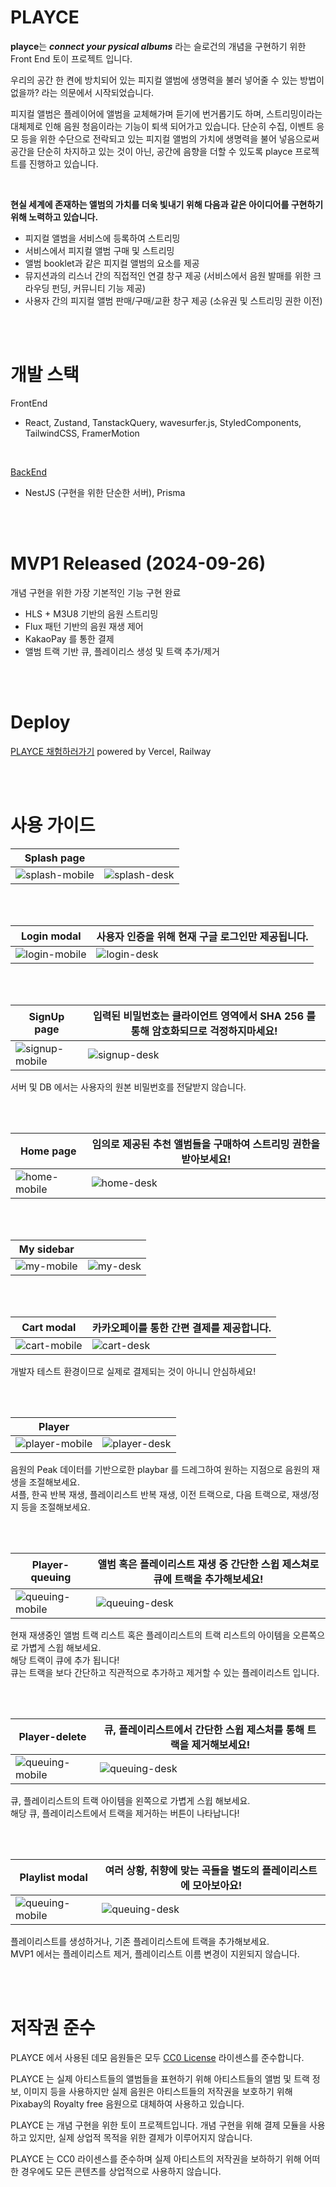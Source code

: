 # PLAYCE

**playce**는 **_connect your pysical albums_** 라는 슬로건의 개념을 구현하기 위한
Front End 토이 프로젝트 입니다. <br/>

우리의 공간 한 켠에 방치되어 있는 피지컬 앨범에 생명력을 불러 넣어줄 수 있는 방법이 없을까? 라는 의문에서 시작되었습니다. <br/>

피지컬 앨범은 플레이어에 앨범을 교체해가며 듣기에 번거롭기도 하며, 스트리밍이라는 대체제로 인해 음원 청음이라는 기능이 퇴색 되어가고 있습니다. 단순히 수집, 이벤트 응모 등을 위한 수단으로 전락되고 있는 피지컬 앨범의 가치에 생명력을 불어 넣음으로써 공간을 단순히 차지하고 있는 것이 아닌, 공간에 음향을 더할 수 있도록 playce 프로젝트를 진행하고 있습니다.

<br/>

**현실 세계에 존재하는 앨범의 가치를 더욱 빛내기 위해 다음과 같은 아이디어를 구현하기 위해 노력하고 있습니다.**

- 피지컬 앨범을 서비스에 등록하여 스트리밍
- 서비스에서 피지컬 앨범 구매 및 스트리밍
- 앨범 booklet과 같은 피지컬 앨범의 요소를 제공
- 뮤지션과의 리스너 간의 직접적인 연결 창구 제공 (서비스에서 음원 발매를 위한 크라우딩 펀딩, 커뮤니티 기능 제공)
- 사용자 간의 피지컬 앨범 판매/구매/교환 창구 제공 (소유권 및 스트리밍 권한 이전)

<br/>
<br/>

# 개발 스택

FrontEnd

- React, Zustand, TanstackQuery, wavesurfer.js, StyledComponents, TailwindCSS, FramerMotion

<br/>

[BackEnd](https://github.com/OhWonJu/playce-backend)

- NestJS (구현을 위한 단순한 서버), Prisma

<br/>
<br/>

# MVP1 Released (2024-09-26)

개념 구현을 위한 가장 기본적인 기능 구현 완료

- HLS + M3U8 기반의 음원 스트리밍
- Flux 패턴 기반의 음원 재생 제어
- KakaoPay 를 통한 결제
- 앨범 트랙 기반 큐, 플레이리스 생성 및 트랙 추가/제거

<br/>
<br/>

# Deploy

[PLAYCE 채험하러가기](https://playce-client-mvp1.vercel.app/)
powered by Vercel, Railway

<br />
<br />

# 사용 가이드

| **Splash page**                           |                                         |
| ----------------------------------------- | --------------------------------------- |
| ![splash-mobile](img/모바일-스플레시.png) | ![splash-desk](img/데스크-스플레시.png) |

<br />
<br />

| **Login modal**                            | 사용자 인증을 위해 현재 구글 로그인만 제공됩니다. |
| ------------------------------------------ | ------------------------------------------------- |
| ![login-mobile](img/모바일-로그인모달.png) | ![login-desk](img/데스크-로그인모달.png)          |

<br />
<br />

| **SignUp page**                           | 입력된 비밀번호는 클라이언트 영역에서 SHA 256 를 통해 암호화되므로 걱정하지마세요! |
| ----------------------------------------- | ---------------------------------------------------------------------------------- |
| ![signup-mobile](img/모바일-회원가입.png) | ![signup-desk](img/데스크-회원가입.png)                                            |

서버 및 DB 에서는 사용자의 원본 비밀번호를 전달받지 않습니다.

<br />
<br />

| **Home page**                           | 임의로 제공된 추천 앨범들을 구매하여 스트리밍 권한을 받아보세요! |
| --------------------------------------- | ---------------------------------------------------------------- |
| ![home-mobile](img/모바일-홈페이지.png) | ![home-desk](img/데스크-홈.png)                                  |

<br />
<br />

| **My sidebar**                            |                                         |
| ----------------------------------------- | --------------------------------------- |
| ![my-mobile](img/모바일-마이사이드바.png) | ![my-desk](img/데스크-마이사이드바.png) |

<br />
<br />

| **Cart modal**                          | 카카오페이를 통한 간편 결제를 제공합니다. |
| --------------------------------------- | ----------------------------------------- |
| ![cart-mobile](img/모바일-장바구니.png) | ![cart-desk](img/데스크-장바구니.png)     |

개발자 테스트 환경이므로 실제로 결제되는 것이 아니니 안심하세요!

<br />
<br />

| **Player**                                |                                         |
| ----------------------------------------- | --------------------------------------- |
| ![player-mobile](img/모바일-플레이어.png) | ![player-desk](img/데스크-플레이어.png) |

음원의 Peak 데이터를 기반으로한 playbar 를 드레그하여 원하는 지점으로 음원의 재생을 조절해보세요. <br/>
셔플, 한곡 반복 재생, 플레이리스트 반복 재생, 이전 트랙으로, 다음 트랙으로, 재생/정지 등을 조절해보세요. <br/>

<br />
<br />

| **Player-queuing**                         | 앨범 혹은 플레이리스트 재생 중 간단한 스윕 제스쳐로 큐에 트랙을 추가해보세요! |
| ------------------------------------------ | ----------------------------------------------------------------------------- |
| ![queuing-mobile](img/모바일-트랙큐잉.png) | ![queuing-desk](img/데스크-큐잉.png)                                          |

현재 재생중인 앨범 트랙 리스트 혹은 플레이리스트의 트랙 리스트의 아이템을 오른쪽으로 가볍게 스윕 해보세요. <br/>
해당 트랙이 큐에 추가 됩니다! <br/>
큐는 트랙을 보다 간단하고 직관적으로 추가하고 제거할 수 있는 플레이리스트 입니다. <br/>

<br />
<br />

| **Player-delete**                          | 큐, 플레이리스트에서 간단한 스윕 제스처를 통해 트랙을 제거해보세요! |
| ------------------------------------------ | ------------------------------------------------------------------- |
| ![queuing-mobile](img/모바일-트렉제거.png) | ![queuing-desk](img/데스크-트렉제거.png)                            |

큐, 플레이리스트의 트랙 아이템을 왼쪽으로 가볍게 스윕 해보세요. <br/>
해당 큐, 플레이리스트에서 트랙을 제거하는 버튼이 나타납니다! <br />

<br />
<br />

| **Playlist modal**                                 | 여러 상황, 취향에 맞는 곡들을 별도의 플레이리스트에 모아보아요! |
| -------------------------------------------------- | --------------------------------------------------------------- |
| ![queuing-mobile](img/모바일-플레이리스트모달.png) | ![queuing-desk](img/데스크-플레이리스트모달.png)                |

플레이리스트를 생성하거나, 기존 플레이리스트에 트랙을 추가해보세요. <br/>
MVP1 에서는 플레이리스트 제거, 플레이리스트 이름 변경이 지윈되지 않습니다. <br/>

<br />
<br />

# 저작권 준수

PLAYCE 에서 사용된 데모 음원들은 모두 [CC0 License](https://pixabay.com/ko/service/terms/) 라이센스를 준수합니다.

PLAYCE 는 실제 아티스트들의 앨범들을 표현하기 위해 아티스트들의 앨범 및 트랙 정보, 이미지 등을 사용하지만 실제 음원은 아티스트들의 저작권을 보호하기 위해 Pixabay의 Royalty free 음원으로 대체하여 사용하고 있습니다.

PLAYCE 는 개념 구현을 위한 토이 프로젝트입니다. 개념 구현을 위해 결제 모듈을 사용하고 있지만, 실제 상업적 목적을 위한 결제가 이루어지지 않습니다.

PLAYCE 는 CC0 라이센스를 준수하며 실제 아티스트의 저작권을 보하하기 위해 어떠한 경우에도 모든 콘텐츠를 상업적으로 사용하지 않습니다.

 <br />
 <br />
